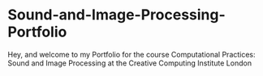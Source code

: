 # Sound-and-Image-Processing-Portfolio
Hey, and welcome to my Portfolio for the course Computational Practices: Sound and Image Processing at the Creative Computing Institute London
